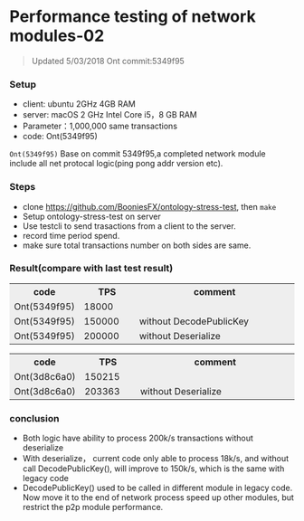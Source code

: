 # Performance testing of network modules-02

> Updated 5/03/2018 Ont commit:5349f95

 
### Setup
- client: ubuntu 2GHz 4GB RAM
- server: macOS 2 GHz Intel Core i5，8 GB RAM
- Parameter：1,000,000 same transactions
- code:  Ont(5349f95)

`Ont(5349f95)` Base on commit 5349f95,a completed network module include all net protocal logic(ping pong addr version etc).

### Steps
- clone https://github.com/BooniesFX/ontology-stress-test, then `make`
- Setup ontology-stress-test on server
- Use testcli to send  trasactions from a client to the server.
- record time period spend.
- make sure total transactions number on both sides are same.

### Result(compare with last test result)
<table>
  <tr>
    <th width=20%, bgcolor=#eeeeee >code</th>
    <th width=20%, bgcolor=#eeeeee>TPS</th>
    <th width="60%", bgcolor=#eeeeee>comment</th>
  </tr>
  <tr>
    <td bgcolor=#eeeeee> Ont(5349f95) </td>
    <td bgcolor=#eeeeee> 18000 </td>
    <td bgcolor=#eeeeee> </td>
  </tr>
   <tr>
    <td bgcolor=#eeeeee> Ont(5349f95) </td>
    <td bgcolor=#eeeeee> 150000 </td>
    <td bgcolor=#eeeeee> without DecodePublicKey</td>
  </tr>
   <tr>
    <td bgcolor=#eeeeee> Ont(5349f95) </td>
    <td bgcolor=#eeeeee> 200000 </td>
    <td bgcolor=#eeeeee> without Deserialize</td>
  </tr>
</table>

<table>
  <tr>
    <th width=20%, bgcolor=#eeeeee >code</th>
    <th width=20%, bgcolor=#eeeeee>TPS</th>
    <th width="60%", bgcolor=#eeeeee>comment</th>
  </tr>
  <tr>
    <td bgcolor=#eeeeee> Ont(3d8c6a0) </td>
    <td bgcolor=#eeeeee> 150215 </td>
    <td bgcolor=#eeeeee> </td>
  </tr>
   <tr>
    <td bgcolor=#eeeeee> Ont(3d8c6a0) </td>
    <td bgcolor=#eeeeee> 203363 </td>
    <td bgcolor=#eeeeee> without Deserialize</td>
  </tr>
</table>

### conclusion
- Both logic have ability to process 200k/s transactions without deserialize
- With deserialize， current code only able to process 18k/s, and without call DecodePublicKey(), will improve to 150k/s, which is the same with legacy code
- DecodePublicKey() used to be called in different module in legacy code. Now move it to the end of network process speed up other modules, but restrict the p2p module performance. 
 

